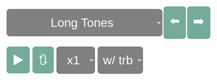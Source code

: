 <head>
    <style>
      img {
        height: auto;
        width: 100%;
        display: inline-block;
        margin-bottom: 0.5rem;
      }
      select {
        color: white;
        background-color: gray;
        font-family: arial;
        font-size: 2rem;
        border-radius: 0.5rem;
        height: 4.5rem;
        text-align: center;
        margin: 0.1rem;
      }
      #top {
        margin-bottom: 0.5rem;
        font-family: arial;
        font-size: 3rem;
        color: #75ab9a;
      }
      #exercises {
        display:flex;
        align-items: center;
        font-family: arial;
        font-size: 3rem;
      }
      #numberButton {
        font-family:Arial, Helvetica, sans-serif;
        font-size: 2rem;
        border-radius: 0.5rem;
        background-color: #75ab9a;
        color: white;
        padding: 1rem;
        margin: 0.1rem;
        text-decoration: none;
      }
      #transport {
        display: flex;
        align-items:center;
        flex-wrap: wrap;
      }
      #audioControl {
        display: flex;
        flex-wrap: wrap;
        align-items:center;
        margin-right:3rem;
      }
      #nav {
        display: flex;
      }
      #navButton {
        cursor: pointer;
        font-size: 2rem;
        border-radius: 0.5rem;
        background-color: #75ab9a;
        color: white;
        padding: 1rem;
        margin: 0.1rem;
        text-decoration: none;
      }
      #pad {
        height: 1440px;
      }
    </style>
  </head>
  <body onload="selectFunction()">
      <div id="exercises">
      <select id="exerciseSelect" onchange="selectFunction()">
        <option value="1-1-1">Long Tones</option>
        <option value="2-3-2">Tonguing</option>
        <option value="4-4-3">Embouchure Wake-Up Call</option>
        <option value="5-5-4">Lip Slurs</option>
        <option value="6-6-5">Flexibility</option>
        <option value="7-7-6">Triad Flexibility</option>
        <option value="8-8-7">Arpeggiated Flexibility</option>
        <option value="9-10-8">Open 5ths</option>
        <option value="11-11-9">Chromatic Flexibility</option>
        <option value="12-13-10">Major Scales</option>
        <option value="14-14-11">Upper Range</option>
        <option value="15-15-12">Warm Down</option>        
    </select>
      <div id="navButton" onclick="pagePrevious(); selectFunction();">⬅️</div>
      <div id="navButton" onclick="pageNext(); selectFunction();">➡️</div>
      </div>
      <div>
        <br>
        <a id=navButton onclick=audioPlay()>▶️</a>
        <a id=navButton onclick=audioRestart()>🔃</a>
        <select id=pbr onchange=audioRate()>
            <option value='0.5' >x0.5</option>
            <option value='0.75'>x0.75</option>
            <option value='1' selected>x1</option>
        </select>
        <select id="demoToggle" onchange="selectFunction();">
            <option value="0">w/ trb</option>
            <option value="12">w/o trb</option>
        </select>
      </div>
    <audio id="track" preload='none'><source src=></audio>
    <div id="music"></div>
    <div id="pad"></div>
  <script>
      //BUTTONS//
      function pagePrevious() {
        var x = 
        document.getElementById("exerciseSelect").selectedIndex;
        document.getElementById("exerciseSelect").selectedIndex = x - 1;
        }
      function pageNext() {
        var x = 
        document.getElementById("exerciseSelect").selectedIndex;
        document.getElementById("exerciseSelect").selectedIndex = x + 1;
        }
      //PLAY//
      function audioPlay() {
        var z = document.getElementById("track");
        z.play();
        }
      //RESTART//
      function audioRestart() {
        var y = document.getElementById("track");   
        y.currentTime=0;
        y.pause();
        }
      //PLAYBACKRATE//
      //Needed '' in function call to read as id//
      function audioRate() {
        var r = document.getElementById("track");
        var v = document.getElementById("pbr").value;
        r.playbackRate = v;
      }
      //LOOP//
      const dir = "https://low-brass-assets.s3.us-west-1.amazonaws.com/";
      const fol = "15mwu-trombone/";
      const path = `${dir}${fol}`;
      function selectFunction() {
       let text1 = "";
       var l = document.getElementById("exerciseSelect").value;
       var n = document.getElementById("demoToggle").value;
       var demo = parseInt(n);
       const myArray = l.split("-");
       var h = myArray[0];
       var i = parseInt(h);
       var j = myArray[1];
       var num = parseInt(j);
       var f = myArray[2];
       var k = parseInt(f);
       var text2 = path + (k + demo) + ".mp3";
       for (; i <= num; i++) 
          {
          var img = "<img src=" + path + i + ".png>";
          text1 += img ;
        }
         document.getElementById("music").innerHTML = text1;
         document.getElementById("track").src = text2;
       }
  </script>
</body>